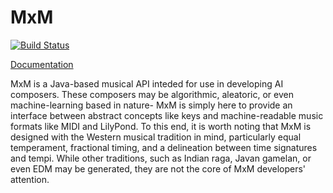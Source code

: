 # MxM
[![Build Status](https://travis-ci.org/MusicExMachina/MxM.svg?branch=master)](https://travis-ci.org/MusicExMachina/MxM)

[Documentation](https://musicexmachina.github.io/MxM/)

MxM is a Java-based musical API inteded for use in developing AI composers. These composers may be algorithmic, aleatoric, or even machine-learning based in nature- MxM is simply here to provide an interface between abstract concepts like keys and machine-readable music formats like MIDI and LilyPond. To this end, it is worth noting that MxM is designed with the Western musical tradition in mind, particularly equal temperament, fractional timing, and a delineation between time signatures and tempi. While other traditions, such as Indian raga, Javan gamelan, or even EDM may be generated, they are not the core of MxM developers' attention.
